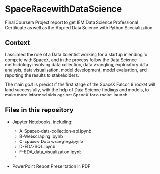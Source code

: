 # SpaceRacewithDataScience
Final Coursera Project report to get IBM Data Science Professional Certificate as well as the Applied Data Science with Python Specialization. 

## Context
I assumed the role of a Data Scientist working for a startup intending to compete with SpaceX, and in the process follow the Data Science methodology involving data collection, data wrangling, exploratory data analysis, data visualization, model development, model evaluation, and reporting the results to stakeholders.  

The main goal is predict if the first stage of the SpaceX Falcon 9 rocket will land successfully, with the help of Data Science findings and models, to make more informed bids against SpaceX for a rocket launch.  


## Files in this repository

* Jupyter Notebooks, including:
  *  A-Spacex-data-collection-api.ipynb
  *  B-Webscraping.ipynb
  *  C-spacex-Data wrangling.ipynb
  *  D-EDA-SQL.ipynb
  *  F-EDA_data_visualization.ipynb
  *  

* PowerPoint Report Presentation in PDF

